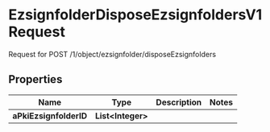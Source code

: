 

# EzsignfolderDisposeEzsignfoldersV1Request

Request for POST /1/object/ezsignfolder/disposeEzsignfolders

## Properties

| Name | Type | Description | Notes |
|------------ | ------------- | ------------- | -------------|
|**aPkiEzsignfolderID** | **List&lt;Integer&gt;** |  |  |



